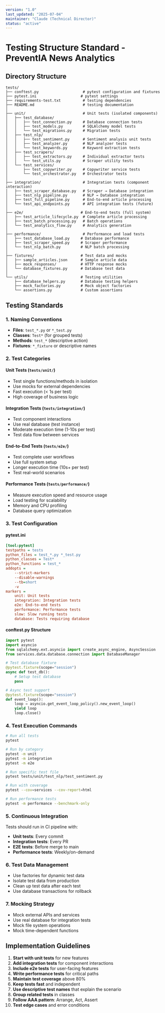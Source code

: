 ```yaml
---
version: "1.0"
last_updated: "2025-07-04"
maintainer: "Claude (Technical Director)"
status: "active"
---
```


# Testing Structure Standard - PreventIA News Analytics

## Directory Structure

```
tests/
├── conftest.py                    # pytest configuration and fixtures
├── pytest.ini                    # pytest settings
├── requirements-test.txt          # testing dependencies
├── README.md                      # testing documentation
│
├── unit/                          # Unit tests (isolated components)
│   ├── test_database/
│   │   ├── test_connection.py     # Database connection tests
│   │   ├── test_models.py         # SQLAlchemy model tests
│   │   └── test_migrations.py     # Migration tests
│   ├── test_nlp/
│   │   ├── test_sentiment.py      # Sentiment analysis unit tests
│   │   ├── test_analyzer.py       # NLP analyzer tests
│   │   └── test_keywords.py       # Keyword extraction tests
│   ├── test_scrapers/
│   │   ├── test_extractors.py     # Individual extractor tests
│   │   └── test_utils.py          # Scraper utility tests
│   └── test_services/
│       ├── test_copywriter.py     # Copywriter service tests
│       └── test_orchestrator.py   # Orchestrator tests
│
├── integration/                   # Integration tests (component interaction)
│   ├── test_scraper_database.py   # Scraper → Database integration
│   ├── test_nlp_pipeline.py       # NLP → Database integration
│   ├── test_full_pipeline.py      # End-to-end article processing
│   └── test_api_endpoints.py      # API integration tests (future)
│
├── e2e/                          # End-to-end tests (full system)
│   ├── test_article_lifecycle.py  # Complete article processing
│   ├── test_batch_processing.py   # Batch operations
│   └── test_analytics_flow.py     # Analytics generation
│
├── performance/                   # Performance and load tests
│   ├── test_database_load.py     # Database performance
│   ├── test_scraper_speed.py     # Scraper performance
│   └── test_nlp_batch.py         # NLP batch processing
│
├── fixtures/                     # Test data and mocks
│   ├── sample_articles.json      # Sample article data
│   ├── mock_responses/           # HTTP response mocks
│   └── database_fixtures.py      # Database test data
│
└── utils/                        # Testing utilities
    ├── database_helpers.py       # Database testing helpers
    ├── mock_factories.py         # Mock object factories
    └── assertions.py             # Custom assertions
```

## Testing Standards

### 1. Naming Conventions
- **Files**: `test_*.py` or `*_test.py`
- **Classes**: `Test*` (for grouped tests)
- **Methods**: `test_*` (descriptive action)
- **Fixtures**: `*_fixture` or descriptive names

### 2. Test Categories

#### Unit Tests (`tests/unit/`)
- Test single functions/methods in isolation
- Use mocks for external dependencies
- Fast execution (< 1s per test)
- High coverage of business logic

#### Integration Tests (`tests/integration/`)
- Test component interactions
- Use real database (test instance)
- Moderate execution time (1-10s per test)
- Test data flow between services

#### End-to-End Tests (`tests/e2e/`)
- Test complete user workflows
- Use full system setup
- Longer execution time (10s+ per test)
- Test real-world scenarios

#### Performance Tests (`tests/performance/`)
- Measure execution speed and resource usage
- Load testing for scalability
- Memory and CPU profiling
- Database query optimization

### 3. Test Configuration

#### pytest.ini
```ini
[tool:pytest]
testpaths = tests
python_files = test_*.py *_test.py
python_classes = Test*
python_functions = test_*
addopts =
    --strict-markers
    --disable-warnings
    --tb=short
    -v
markers =
    unit: Unit tests
    integration: Integration tests
    e2e: End-to-end tests
    performance: Performance tests
    slow: Slow running tests
    database: Tests requiring database
```

#### conftest.py Structure
```python
import pytest
import asyncio
from sqlalchemy.ext.asyncio import create_async_engine, AsyncSession
from services.data.database.connection import DatabaseManager

# Test database fixture
@pytest.fixture(scope="session")
async def test_db():
    # Setup test database
    pass

# Async test support
@pytest.fixture(scope="session")
def event_loop():
    loop = asyncio.get_event_loop_policy().new_event_loop()
    yield loop
    loop.close()
```

### 4. Test Execution Commands

```bash
# Run all tests
pytest

# Run by category
pytest -m unit
pytest -m integration
pytest -m e2e

# Run specific test file
pytest tests/unit/test_nlp/test_sentiment.py

# Run with coverage
pytest --cov=services --cov-report=html

# Run performance tests
pytest -m performance --benchmark-only
```

### 5. Continuous Integration

Tests should run in CI pipeline with:
- **Unit tests**: Every commit
- **Integration tests**: Every PR
- **E2E tests**: Before merge to main
- **Performance tests**: Weekly/on-demand

### 6. Test Data Management

- Use factories for dynamic test data
- Isolate test data from production
- Clean up test data after each test
- Use database transactions for rollback

### 7. Mocking Strategy

- Mock external APIs and services
- Use real database for integration tests
- Mock file system operations
- Mock time-dependent functions

## Implementation Guidelines

1. **Start with unit tests** for new features
2. **Add integration tests** for component interactions
3. **Include e2e tests** for user-facing features
4. **Write performance tests** for critical paths
5. **Maintain test coverage** above 80%
6. **Keep tests fast** and independent
7. **Use descriptive test names** that explain the scenario
8. **Group related tests** in classes
9. **Follow AAA pattern**: Arrange, Act, Assert
10. **Test edge cases** and error conditions
